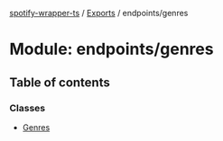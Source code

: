 [spotify-wrapper-ts](../README.md) / [Exports](../modules.md) / endpoints/genres

# Module: endpoints/genres

## Table of contents

### Classes

- [Genres](../classes/endpoints_genres.Genres.md)
